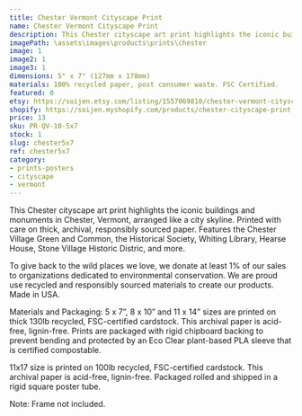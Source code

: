 ```yaml
---
title: Chester Vermont Cityscape Print
name: Chester Vermont Cityscape Print
description: This Chester cityscape art print highlights the iconic buildings and monuments in Chester, Vermont, arranged like a city skyline. Printed with care on thick, archival, responsibly sourced paper. Features the Chester Village Green and Common, the Historical Society, Whiting Library, Hearse House, Stone Village Historic Distric, and more. Made in USA.
imagePath: \assets\images\products\prints\chester
image: 1
image2: 1
image3: 1
dimensions: 5" x 7" (127mm x 178mm)
materials: 100% recycled paper, post consumer waste. FSC Certified.
featured: 0
etsy: https://soijen.etsy.com/listing/1557069810/chester-vermont-cityscape-art-print?utm_source=Copy&utm_medium=ListingManager&utm_campaign=Share&utm_term=so.lmsm&share_time=1695298936810
shopify: https://soijen.myshopify.com/products/chester-cityscape-print
price: 13
sku: PR-QV-10-5x7
stock: 1
slug: chester5x7
ref: chester5x7
category:
- prints-posters
- cityscape
- vermont
---
```

This Chester cityscape art print highlights the iconic buildings and monuments in Chester, Vermont, arranged like a city skyline. Printed with care on thick, archival, responsibly sourced paper. Features the Chester Village Green and Common, the Historical Society, Whiting Library, Hearse House, Stone Village Historic Distric, and more.

To give back to the wild places we love, we donate at least 1% of our sales to organizations dedicated to environmental conservation. We are proud use recycled and responsibly sourced materials to create our products. Made in USA.

Materials and Packaging:
5 x 7”, 8 x 10” and 11 x 14” sizes are printed on thick 130lb recycled, FSC-certified cardstock. This archival paper is acid-free, lignin-free. Prints are packaged with rigid chipboard backing to prevent bending and protected by an Eco Clear plant-based PLA sleeve that is certified compostable.

11x17 size is printed on 100lb recycled, FSC-certified cardstock. This archival paper is acid-free, lignin-free. Packaged rolled and shipped in a rigid square poster tube.

Note: Frame not included.
